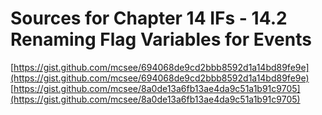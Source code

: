 # Sources for Chapter 14 IFs - 14.2 Renaming Flag Variables for Events

[https://gist.github.com/mcsee/694068de9cd2bbb8592d1a14bd89fe9e](https://gist.github.com/mcsee/694068de9cd2bbb8592d1a14bd89fe9e)
[https://gist.github.com/mcsee/8a0de13a6fb13ae4da9c51a1b91c9705](https://gist.github.com/mcsee/8a0de13a6fb13ae4da9c51a1b91c9705)